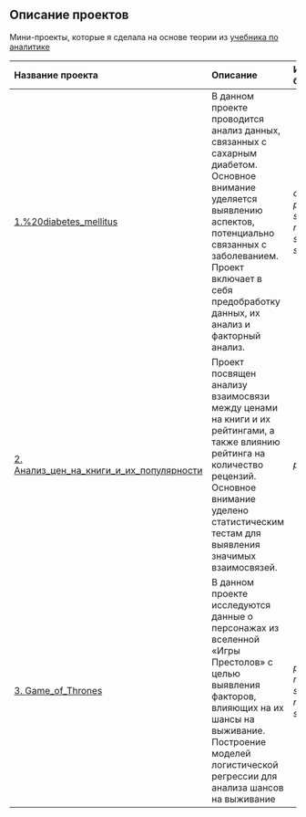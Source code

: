 ## Описание проектов
Мини-проекты, которые я сделала на основе теории из [учебника по аналитике](https://education.yandex.ru/handbook/data-analysis)

| Название проекта | Описание | Используемые библиотеки | 
| :---------------------- | :---------------------- | :---------------------- |
| [1.%20diabetes_mellitus](https://github.com/ElmiraG/projects_on_analytics/tree/main/1_diabetes_mellitus) | В данном проекте проводится анализ данных, связанных с сахарным диабетом. Основное внимание уделяется выявлению аспектов, потенциально связанных с заболеванием. Проект включает в себя предобработку данных, их анализ и факторный анализ.| *os, kagglehub, pandas, re, seaborn, matplotlib, sklearn, statsmodels* |
| [2. Анализ_цен_на_книги_и_их_популярности](2.%20research_on_books) | Проект посвящен анализу взаимосвязи между ценами на книги и их рейтингами, а также влиянию рейтинга на количество рецензий. Основное внимание уделено статистическим тестам для выявления значимых взаимосвязей.| *pandas*, *scipy*|
| [3. Game_of_Thrones](3.%20game_of_thrones) | В данном проекте исследуются данные о персонажах из вселенной «Игры Престолов» с целью выявления факторов, влияющих на их шансы на выживание. Построение моделей логистической регрессии для анализа шансов на выживание| *pandas, re, matplotlib, seaborn, numpy, statsmodels* |
